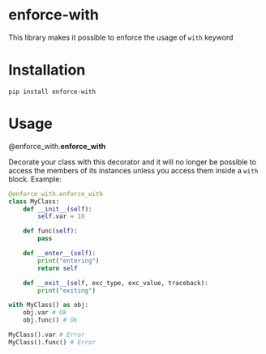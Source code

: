 # enforce-with
This library makes it possible to enforce the usage of ```with``` keyword

# Installation
```pip install enforce-with```

# Usage
@enforce_with.**enforce_with**

Decorate your class with this decorator and it will no longer be possible to access the members of its instances unless you access them inside a ```with``` block. Example:
```python
@enforce_with.enforce_with
class MyClass:
    def __init__(self):
        self.var = 10

    def func(self):
        pass

    def __enter__(self):
        print("entering")
        return self

    def __exit__(self, exc_type, exc_value, traceback):
        print("exiting")

with MyClass() as obj:
    obj.var # Ok
    obj.func() # Ok

MyClass().var # Error
MyClass().func() # Error

```
